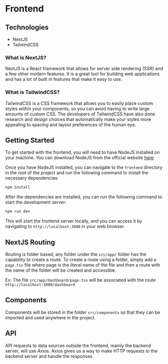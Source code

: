 # Frontend

## Technologies
- NextJS
- TailwindCSS

### What is NextJS?
NextJS is a React framework that allows for server side rendering (SSR) and a few other modern features. It is a great tool for building web applications and has a lot of built in features that make it easy to use.

### What is TailwindCSS?
TailwindCSS is a CSS framework that allows you to easily place custom styles within your components, so you can avoid having to write large amounts of custom CSS. The developers of TailwindCSS have also done research and design choices that automatically make your styles more appealing to spacing and layout preferences of the human eye.

## Getting Started
To get started with the frontend, you will need to have NodeJS installed on your machine. You can download NodeJS from the official website [here](https://nodejs.org/en/download/).

Once you have NodeJS installed, you can navigate to the `frontend` directory in the root of the project and run the following command to install the necessary dependencies:

```bash
npm install
```

After the dependencies are installed, you can run the following command to start the development server:

```bash
npm run dev
```

This will start the frontend server locally, and you can access it by navigating to `http://localhost:3000` in your web browser.

## NextJS Routing

Routing is folder based, any folder under the `src/app/` folder has the capability to create a route. To create a route using a folder, simply add a `page.tsx` file where page is the literal name of the file and then a route with the name of the folder will be created and accessible.

Ex: The file `src/app/dashboard/page.tsx` will be associated with the route `http://localhost:3000/dashboard`

## Components

Components will be stored in the folder `src/components` so that they can be imported and used anywhere in the project.

## API

API requests to data sources outside the frontend, mainly the backend server, will use Axios. Axios gives us a way to make HTTP requests to the backend server and handle the responses.



